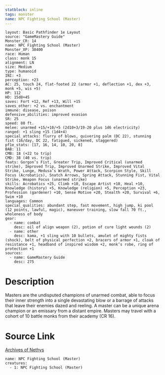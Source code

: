 ```yaml
---
statblock: inline
tags: monster
name: NPC Fighting School (Master)
---
```

```statblock
layout: Basic Pathfinder 1e Layout
source: "GameMastery Guide"
Monster_CR: 14
name: NPC Fighting School (Master)
Monster_XP: 38400
race: Human
class: monk 15
alignment: LN
size: Medium
type: humanoid
INI: +3
perception: +23
AC: 25, touch 24, flat-footed 22 (armor +1, deflection +1, dex +3, monk +5, wis +5)
HP: 112
HD: 15d8+45
saves: Fort +12, Ref +13, Will +15
saves_other: +2 vs. enchantment
immune: disease, poison
defensive_abilities: improved evasion
SR: 25
speed: 80 ft.
melee: unarmed +15/+10/+5 (2d10+3/19-20 plus 1d6 electricity)
ranged: +1 sling +15 (1d4+4)
special_attacks: flurry of blows, quivering palm (DC 22), stunning fist (16/day, DC 22, fatigued, sickened, staggered)
pf1e_stats: [17, 16, 14, 10, 20, 8]
BAB: 11
CMB: 18 (+22 to trip)
CMD: 38 (40 vs. trip)
feats: Gorgon’s Fist, Greater Trip, Improved Critical (unarmed strike), Improved Trip, Improved Unarmed Strike, Improved Vital Strike, Lunge, Medusa’s Wrath, Power Attack, Scorpion Style, Skill Focus (Acrobatics), Snatch Arrows, Spring Attack, Stunning Fist, Vital Strike, Weapon Focus (unarmed strike)
skills: Acrobatics +25, Climb +10, Escape Artist +10, Heal +10, Knowledge (history) +5, Knowledge (religion) +5, Perception +23, Profession (gardener) +10, Sense Motive +20, Stealth +20, Survival +6, Swim +10
languages: Common
special_qualities: abundant step, fast movement, high jump, ki pool (12 points, lawful, magic), maneuver training, slow fall 70 ft., wholeness of body
gear:
  - name: combat
    desc: oil of align weapon (2), potion of cure light wounds (2)
  - name: other
    desc: kama, +1 sling with 10 bullets, amulet of mighty fists (shock), belt of physical perfection +2, bracers of armor +1, cloak of resistance +1, headband of inspired wisdom +2, monk’s robe, ring of protection +1
sources:
  - name: GameMastery Guide
    desc: 275
```
# Description
Masters are the undisputed champions of unarmed combat, able to focus their inner strength into a single devastating blow or a barrage of attacks that leave their enemies dazed and reeling. A master can be a unique arena champion or an emissary from a distant empire. Masters may travel with a cohort of 10 battle monks from their academy (CR 16).
# Source Link
[Archives of Nethys](https://aonprd.com/NPCDisplay.aspx?ItemName=Fighting%20School%20(Master))
```encounter-table
name: NPC Fighting School (Master)
creatures:
  - 1: NPC Fighting School (Master)
```
